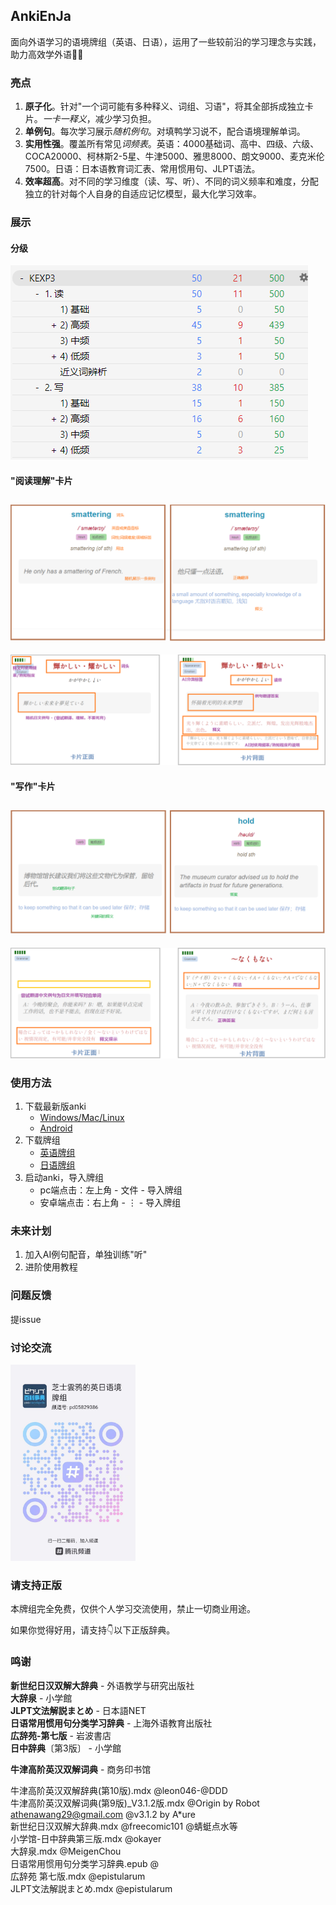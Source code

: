 ## AnkiEnJa
面向外语学习的语境牌组（英语、日语），运用了一些较前沿的学习理念与实践，助力高效学外语🚀🚀  

### 亮点
1. **原子化**。针对"一个词可能有多种释义、词组、习语"，将其全部拆成独立卡片。*一卡一释义*，减少学习负担。
2. **单例句**。每次学习展示*随机例句*。对填鸭学习说不，配合语境理解单词。
3. **实用性强**。覆盖所有常见*词频表*。英语：4000基础词、高中、四级、六级、COCA20000、柯林斯2-5星、牛津5000、雅思8000、朗文9000、麦克米伦7500。日语：日本语教育词汇表、常用惯用句、JLPT语法。
4. **效率超高**。对不同的学习维度（读、写、听）、不同的词义频率和难度，分配独立的针对每个人自身的自适应记忆模型，最大化学习效率。

### 展示
#### 分级
![Levels](screenshots/v3_deck_split.png)
#### "阅读理解"卡片
![Read](screenshots/v3-read.png)
---
![JARead](screenshots/v2_Read_ja.png)
#### "写作"卡片
![Write](screenshots/v3-write.png)
---
![JAWrite](screenshots/v2_Write_ja.png)

### 使用方法
1. 下载最新版anki
   - [Windows/Mac/Linux](https://github.com/ankitects/anki/releases/latest)
   - [Android](https://github.com/ankidroid/Anki-Android/releases/latest)
2. 下载牌组
   - [英语牌组](https://ankiweb.net/shared/info/2037155287) 
   - [日语牌组](https://ankiweb.net/shared/info/283976325)
3. 启动anki，导入牌组
   - pc端点击：左上角 - 文件 - 导入牌组
   - 安卓端点击：右上角 - ⋮ - 导入牌组


### 未来计划
1. 加入AI例句配音，单独训练"听"
2. 进阶使用教程

### 问题反馈
提issue  
### 讨论交流
<img src="screenshots/qq-channel.jpg" alt="QQ频道" width="200" />

### 请支持正版
本牌组完全免费，仅供个人学习交流使用，禁止一切商业用途。  
  
如果你觉得好用，请支持👇以下正版辞典。

### 鸣谢
**新世纪日汉双解大辞典** - 外语教学与研究出版社  
**大辞泉** - 小学館  
**JLPT文法解説まとめ** - 日本語NET  
**日语常用惯用句分类学习辞典** - 上海外语教育出版社  
**広辞苑-第七版** - 岩波書店  
**日中辞典**〔第3版〕 - 小学館  

**牛津高阶英汉双解词典** - 商务印书馆 

牛津高阶英汉双解辞典(第10版).mdx @leon046-@DDD  
牛津高阶英汉双解词典(第9版)_V3.1.2版.mdx @Origin by Robot athenawang29@gmail.com @v3.1.2 by A*ure  
新世纪日汉双解大辞典.mdx @freecomic101 @蜻蜓点水等  
小学馆-日中辞典第三版.mdx @okayer  
大辞泉.mdx @MeigenChou  
日语常用惯用句分类学习辞典.epub @  
広辞苑 第七版.mdx @epistularum  
JLPT文法解説まとめ.mdx @epistularum  
